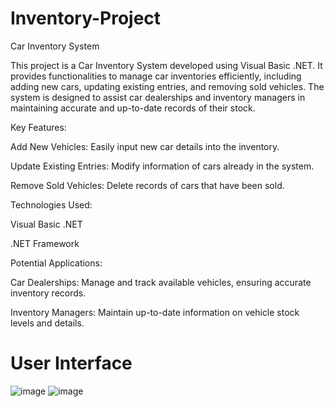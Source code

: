 # Inventory-Project
Car Inventory System
 
This project is a Car Inventory System developed using Visual Basic .NET. It provides functionalities to manage car inventories efficiently, including adding new cars, updating existing entries, and removing sold vehicles. The system is designed to assist car dealerships and inventory managers in maintaining accurate and up-to-date records of their stock.

Key Features:

Add New Vehicles: Easily input new car details into the inventory.

Update Existing Entries: Modify information of cars already in the system.

Remove Sold Vehicles: Delete records of cars that have been sold.

Technologies Used:

Visual Basic .NET

.NET Framework

Potential Applications:

Car Dealerships: Manage and track available vehicles, ensuring accurate inventory records.

Inventory Managers: Maintain up-to-date information on vehicle stock levels and details.
# User Interface
![image](https://user-images.githubusercontent.com/58561994/150010329-9265e3da-1057-45ed-8326-4cbce2710266.png)
![image](https://user-images.githubusercontent.com/58561994/150010248-342be267-58bf-43b4-a3d5-93ec8cc08e49.png)
